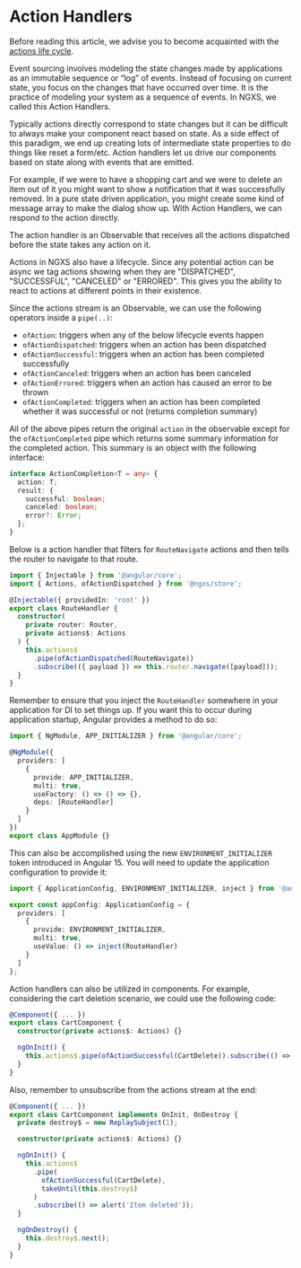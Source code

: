 # Action Handlers

Before reading this article, we advise you to become acquainted with the [actions life cycle](./actions-life-cycle.md).

Event sourcing involves modeling the state changes made by applications as an immutable sequence or “log” of events.
Instead of focusing on current state, you focus on the changes that have occurred over time. It is the practice of
modeling your system as a sequence of events. In NGXS, we called this Action Handlers.

Typically actions directly correspond to state changes but it can be difficult to always make your component react
based on state. As a side effect of this paradigm, we end up creating lots of intermediate state properties
to do things like reset a form/etc. Action handlers let us drive our components based on state along with events
that are emitted.

For example, if we were to have a shopping cart and we were to delete an item out of it you might want to show
a notification that it was successfully removed. In a pure state driven application, you might create some kind
of message array to make the dialog show up. With Action Handlers, we can respond to the action directly.

The action handler is an Observable that receives all the actions dispatched before the state takes any action on it.

Actions in NGXS also have a lifecycle. Since any potential action can be async we tag actions showing when they are "DISPATCHED", "SUCCESSFUL", "CANCELED" or "ERRORED". This gives you the ability to react to actions at different points in their existence.

Since the actions stream is an Observable, we can use the following operators inside a `pipe(..)`:

- `ofAction`: triggers when any of the below lifecycle events happen
- `ofActionDispatched`: triggers when an action has been dispatched
- `ofActionSuccessful`: triggers when an action has been completed successfully
- `ofActionCanceled`: triggers when an action has been canceled
- `ofActionErrored`: triggers when an action has caused an error to be thrown
- `ofActionCompleted`: triggers when an action has been completed whether it was successful or not (returns completion summary)

All of the above pipes return the original `action` in the observable except for the `ofActionCompleted` pipe which returns some summary information for the completed action. This summary is an object with the following interface:

```ts
interface ActionCompletion<T = any> {
  action: T;
  result: {
    successful: boolean;
    canceled: boolean;
    error?: Error;
  };
}
```

Below is a action handler that filters for `RouteNavigate` actions and then tells the router to navigate to that
route.

```ts
import { Injectable } from '@angular/core';
import { Actions, ofActionDispatched } from '@ngxs/store';

@Injectable({ providedIn: 'root' })
export class RouteHandler {
  constructor(
    private router: Router,
    private actions$: Actions
  ) {
    this.actions$
      .pipe(ofActionDispatched(RouteNavigate))
      .subscribe(({ payload }) => this.router.navigate([payload]));
  }
}
```

Remember to ensure that you inject the `RouteHandler` somewhere in your application for DI to set things up. If you want this to occur during application startup, Angular provides a method to do so:

```ts
import { NgModule, APP_INITIALIZER } from '@angular/core';

@NgModule({
  providers: [
    {
      provide: APP_INITIALIZER,
      multi: true,
      useFactory: () => () => {},
      deps: [RouteHandler]
    }
  ]
})
export class AppModule {}
```

This can also be accomplished using the new `ENVIRONMENT_INITIALIZER` token introduced in Angular 15. You will need to update the application configuration to provide it:

```ts
import { ApplicationConfig, ENVIRONMENT_INITIALIZER, inject } from '@angular/core';

export const appConfig: ApplicationConfig = {
  providers: [
    {
      provide: ENVIRONMENT_INITIALIZER,
      multi: true,
      useValue: () => inject(RouteHandler)
    }
  ]
};
```

Action handlers can also be utilized in components. For example, considering the cart deletion scenario, we could use the following code:

```ts
@Component({ ... })
export class CartComponent {
  constructor(private actions$: Actions) {}

  ngOnInit() {
    this.actions$.pipe(ofActionSuccessful(CartDelete)).subscribe(() => alert('Item deleted'));
  }
}
```

Also, remember to unsubscribe from the actions stream at the end:

```ts
@Component({ ... })
export class CartComponent implements OnInit, OnDestroy {
  private destroy$ = new ReplaySubject(1);

  constructor(private actions$: Actions) {}

  ngOnInit() {
    this.actions$
      .pipe(
        ofActionSuccessful(CartDelete),
        takeUntil(this.destroy$)
      )
      .subscribe(() => alert('Item deleted'));
  }

  ngOnDestroy() {
    this.destroy$.next();
  }
}
```
